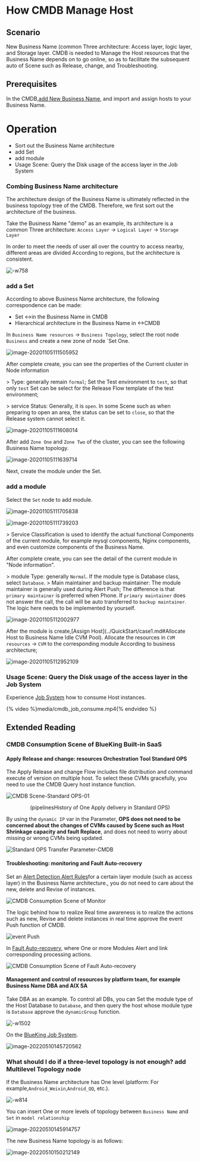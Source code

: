  # How CMDB Manage Host 

 ## Scenario 

 New Business Name (common Three architecture: Access layer, logic layer, and Storage layer. CMDB is needed to Manage the Host resources that the Business Name depends on to go online, so as to facilitate the subsequent auto of Scene such as Release, change, and Troubleshooting. 

 ## Prerequisites 

 In the CMDB,[add New Business Name](../QuickStart/case1.md), and import and assign hosts to your Business Name. 

 # Operation 

 - Sort out the Business Name architecture 
 - add Set 
 - add module 
 - Usage Scene: Query the Disk usage of the access layer in the Job System 

 ### Combing Business Name architecture 

 The architecture design of the Business Name is ultimately reflected in the business topology tree of the CMDB. Therefore, we first sort out the architecture of the business. 

 Take the Business Name "demo" as an example, its architecture is a common Three architecture: `Access Layer` -> `Logical Layer` -> `Storage Layer` 

 In order to meet the needs of user all over the country to access nearby, different areas are divided According to regions, but the architecture is consistent. 

 ![-w758](../media/15625775986620.jpg) 

 ### add a Set 

 According to above Business Name architecture, the following correspondence can be made: 

 - Set <->in the Business Name in CMDB 
 - Hierarchical architecture in the Business Name in <->CMDB 

 In `Business Name resources` -&gt; `Business Topology`, select the root node `Business` and create a new zone of node `Set One. 

 ![image-20201105111505952](../media/CMDB_management_hosts/image-20201105111505952.png) 



 After complete create, you can see the properties of the Current cluster in Node information 

 &gt; Type: generally remain `formal`; Set the Test environment to `test`, so that only `test` Set can be select for the Release Flow template of the test environment; 

 &gt; service Status: Generally, it is `open`. In some Scene such as when preparing to open an area, the status can be set to `close`, so that the Release system cannot select it. 

 ![image-20201105111608014](../media/CMDB_management_hosts/image-20201105111608014.png) 


 After add `Zone One` and `Zone Two` of the cluster, you can see the following Business Name topology. 

 ![image-20201105111639714](../media/CMDB_management_hosts/image-20201105111639714.png) 

 Next, create the module under the Set. 

 ### add a module 

 Select the `Set` node to add module. 

 ![image-20201105111705838](../media/CMDB_management_hosts/image-20201105111705838.png) 

 ![image-20201105111739203](../media/CMDB_management_hosts/image-20201105111739203.png) 

 &gt; Service Classification is used to identify the actual functional Components of the current module, for example mysql components, Nginx components, and even customize components of the Business Name. 

 After complete create, you can see the detail of the current module in "Node information". 

 &gt; module Type: generally `Normal`. If the module type is Database class, select `Database`. 
 &gt; Main maintainer and backup maintainer: The module maintainer is generally used during Alert Push; The difference is that `primary maintainer` is preferred when Phone. If `primary maintainer` does not answer the call, the call will be auto transferred to `backup maintainer`. The logic here needs to be implemented by yourself. 

 ![image-20201105112002977](../media/CMDB_management_hosts/image-20201105112002977.png) 

 After the module is create,[Assign Host](../QuickStart/case1.md#Allocate Host to Business Name Idle CVM Pool). Allocate the resources in `CVM resources` -&gt; `CVM` to the corresponding module According to business architecture; 

 ![image-20201105112952109](../media/CMDB_management_hosts/image-20201105112952109.png) 

 ### Usage Scene: Query the Disk usage of the access layer in the Job System 

 Experience [Job System](../../../JobSystem/UserGuide/Introduction/What-is-Job.md) how to consume Host instances. 

 {% video %}media/cmdb_job_consume.mp4{% endvideo %} 

 ## Extended Reading 

 ### CMDB Consumption Scene of BlueKing Built-in SaaS 
 #### Apply Release and change: resources Orchestration Tool Standard OPS 

 The Apply Release and change Flow includes file distribution and command execute of version on multiple host. To select these CVMs gracefully, you need to use the CMDB Query host instance function. 

 ![CMDB Scene-Standard OPS-01](../media/CMDBScene-StandardOPS-01.png) 
 <center>(pipelinesHistory of One Apply delivery in Standard OPS)</center> 

 By using the `dynamic IP` var in the Parameter, **OPS does not need to be concerned about the changes of CVMs caused by Scene such as Host Shrinkage capacity and fault Replace**, and does not need to worry about missing or wrong CVMs being updated. 

 ![Standard OPS Transfer Parameter-CMDB](../media/StandardOPSTransferParameter-CMDB.png) 

 #### Troubleshooting: monitoring and Fault Auto-recovery 

 Set an [Alert Detection Alert Rules](../../../Monitor/UserGuide/functions/conf/rules.md)for a certain layer module (such as access layer) in the Business Name architecture., you do not need to care about the new, delete and Revise of instances. 

 ![CMDB Consumption Scene of Monitor](../media/CMDBconsumptionScenemonitoredbyBlueKing.png) 

 The logic behind how to realize Real time awareness is to realize the actions such as new, Revise and delete instances in real time approve the event Push function of CMDB. 

 ![event Push](../media/eventPush.png) 

 In [Fault Auto-recovery](../../../ThesameistruefortheconsumptionSceneinFaultAuto-recovery/UserGuide/Intro/README.md), where One or more Modules Alert and link corresponding processing actions. 

 ![CMDB Consumption Scene of Fault Auto-recovery](../media/CMDBconsumptionSceneofFaultAuto-recovery.png) 

 #### Management and control of resources by platform team, for example Business Name DBA and AIX SA 

 Take DBA as an example. To control all DBs, you can Set the module type of the Host Database to `Database`, and then query the host whose module type is `Database` approve the `dynamicGroup` function. 

 ![-w1502](../media/15625888898060.jpg) 

 On the [BlueKing Job System](../../../../JobSystem/UserGuide/Introduction/What-is-Job.md). 

 ![image-20220510145720562](media/image-20220510145720562.png) 

 ### What should I do if a three-level topology is not enough?  add Multilevel Topology node 

 If the Business Name architecture has One level (platform: For example,`Android_Weixin`,`Android_QQ`, etc.). 

 ![-w814](../media/15625862638485.jpg) 

 You can insert One or more levels of topology between `Business Name` and `Set` in `model relationship` 

 ![image-20220510145914757](media/image-20220510145914757.png) 

 The new Business Name topology is as follows: 

 ![image-20220510150212149](media/image-20220510150212149.png) 